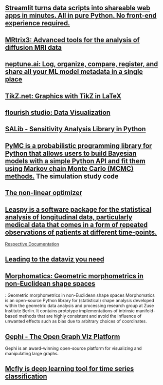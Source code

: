 ## [Streamlit turns data scripts into shareable web apps in minutes. All in pure Python. No front‑end experience required.](https://streamlit.io/)

## [MRtrix3: Advanced tools for the analysis of diffusion MRI data](https://www.mrtrix.org/)

## [neptune.ai: Log, organize, compare, register, and share all your ML model metadata in a single place](https://neptune.ai/)

## [TikZ.net: Graphics with TikZ in LaTeX](https://tikz.net/)

## [flourish studio: Data Visualization](https://app.flourish.studio/templates)

## [SALib - Sensitivity Analysis Library in Python](https://salib.readthedocs.io/en/latest/)

## [PyMC is a probabilistic programming library for Python that allows users to build Bayesian models with a simple Python API and fit them using Markov chain Monte Carlo (MCMC) methods.](https://www.pymc.io/welcome.html) The simulation study code

## [The non-linear optimizer](https://github.com/jjhartmann/Levenberg-Marquardt-Algorithm)

## [Leaspy is a software package for the statistical analysis of longitudinal data, particularly medical data that comes in a form of repeated observations of patients at different time-points.](https://gitlab.com/icm-institute/aramislab/leaspy)
[Respective Documentation](https://disease-progression-modelling.github.io/pages/notebooks/disease_course_mapping/TP1_LMM.html)
## [Leading to the dataviz you need](https://github.com/holtzy)
## [Morphomatics: Geometric morphometrics in non-Euclidean shape spaces](https://github.com/morphomatics/morphomaticsMorphomatics)
: Geometric morphometrics in non-Euclidean shape spaces
Morphomatics is an open-source Python library for (statistical) shape analysis developed within the geometric data analysis and processing research group at Zuse Institute Berlin. It contains prototype implementations of intrinsic manifold-based methods that are highly consistent and avoid the influence of unwanted effects such as bias due to arbitrary choices of coordinates.
## [Gephi - The Open Graph Viz Platform](https://github.com/gephi/gephi)
Gephi is an award-winning open-source platform for visualizing and manipulating large graphs. 

## [Mcfly is deep learning tool for time series classification](https://github.com/NLeSC/mcfly-tutorial/tree/main)
